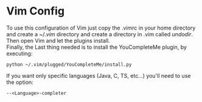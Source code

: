 # Vim Config
To use this configuration of Vim just copy the .vimrc in your home directory and create a ~/*.vim* directory and create a directory in .vim called *undodir*.  
Then open Vim and let the plugins install.  
Finally, the Last thing needed is to install the YouCompleteMe plugin, by executing:
```
python ~/.vim/plugged/YouCompleteMe/install.py
```
If you want only specific languages (Java, C, TS, etc...) you'll need to use the option: 
```
--<Language>-completer
```
